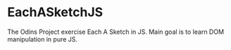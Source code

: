 # EachASketchJS
The Odins Project exercise Each A Sketch in JS. Main goal is to learn DOM manipulation in pure JS.
